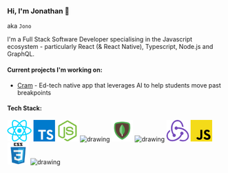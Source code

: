 ### Hi, I'm Jonathan 👋  

aka `Jono`

I'm a Full Stack Software Developer specialising in the Javascript ecosystem - particularly React (& React Native), Typescript, Node.js and GraphQL.

#### Current projects I'm working on: 

* [Cram](https://github.com/raphaelj274/cram/) - Ed-tech native app that leverages AI to help students move past breakpoints


#### Tech Stack:

<p>  
  <img src="https://raw.githubusercontent.com/smartin88/smartin88/55feb0e04b454f02d4658d0d8e80946dc187d302/logos_react.svg" alt="react" height="50"/>
  <img src="https://github.com/geroalexander/geroalexander/blob/main/assets/TS.png?raw=true" alt="ts" height="50"/>
  <img src="https://github.com/geroalexander/geroalexander/blob/main/assets/NODE.png?raw=true" alt="drawing" height="50"/>
  <img src="https://graphql.org/img/logo.svg" alt="drawing" height="50"/>
  <img src="https://github.com/geroalexander/geroalexander/blob/main/assets/MONGO.png?raw=true" alt="drawing" height="50"/>
  <img src="https://angular.io/assets/images/logos/angular/angular.svg" alt="drawing" height="50"/>
  <img src="https://github.com/geroalexander/geroalexander/blob/main/assets/REDUX.png?raw=true" alt="drawing" height="50"/>
   <img src="https://github.com/geroalexander/geroalexander/blob/main/assets/JS.png?raw=true" alt="js" height="50"/>
  <img src="https://raw.githubusercontent.com/github/explore/80688e429a7d4ef2fca1e82350fe8e3517d3494d/topics/css/css.png" alt="drawing" height="50"/>
  <img src="https://camo.githubusercontent.com/a58aff546649c1980c93bd8a583fd1e3c5377fd905218f10df00e8184a357286/68747470733a2f2f69636f6e67722e616d2f64657669636f6e2f706f737467726573716c2d6f726967696e616c2d776f72646d61726b2e7376673f73697a653d31323826636f6c6f723d666666666666" alt="drawing" height="50"/>
</p>
<!--
**raphaelj274/raphaelj274** is a ✨ _special_ ✨ repository because its `README.md` (this file) appears on your GitHub profile.

Here are some ideas to get you started:

- 🔭 I’m currently working on ...
- 🌱 I’m currently learning ...
- 👯 I’m looking to collaborate on ...
- 🤔 I’m looking for help with ...
- 💬 Ask me about ...
- 📫 How to reach me: ...
- 😄 Pronouns: ...
- ⚡ Fun fact: ...
-->
